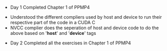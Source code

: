 * Day 1
Completed Chapter 1 of PPMP4
- Understood the different compliers used by host and device to run their respective part of the code in a CUDA C
- NVCC complier does the seperation of host and device code to do the above based on '__host__' and '__device__' tags

* Day 2 
Completed all the exercises in Chapter 1 of PPMP4
